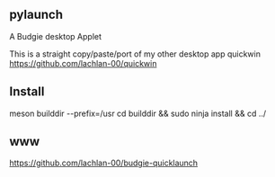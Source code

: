pylaunch
--------

A Budgie desktop Applet

This is a straight copy/paste/port of my other desktop app quickwin
https://github.com/lachlan-00/quickwin

Install
-------

meson builddir --prefix=/usr
cd builddir && sudo ninja install && cd ../

www
---
https://github.com/lachlan-00/budgie-quicklaunch


